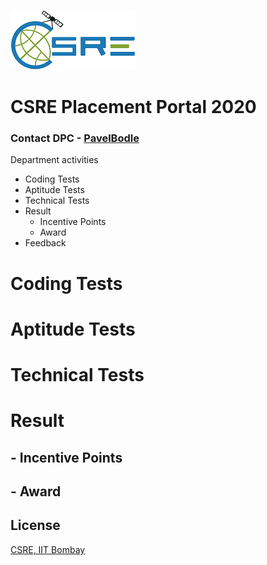 
![logo](https://github.com/PavelBodle/PavelBodle.github.io/blob/master/assets/logo.png?raw=true)
# CSRE Placement Portal 2020 

### Contact DPC - [PavelBodle](https://www.linkedin.com/notifications/)

Department activities 

- Coding Tests
- Aptitude Tests
- Technical Tests
- Result
   - Incentive Points 
   - Award 
- Feedback

# Coding Tests
# Aptitude Tests
# Technical Tests
# Result
## - Incentive Points 
## - Award 
## License
[CSRE, IIT Bombay](https://www.csre.iitb.ac.in/)

